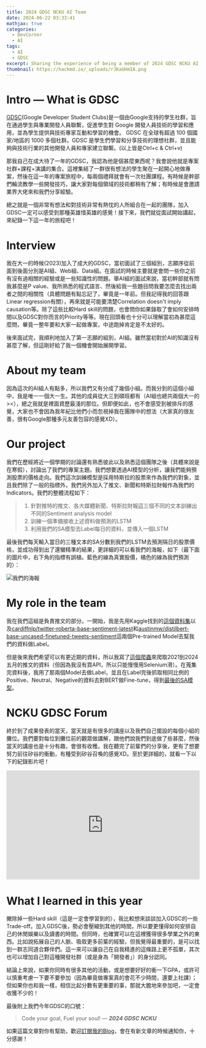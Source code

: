 ```yaml
---
title: 2024 GDSC NCKU AI Team
date: 2024-06-22 03:33:41
mathjax: true
categories:
  - DevCorner
  - AI
tags:
  - AI
  - GDSC
excerpt: Sharing the experience of being a member of 2024 GDSC NCKU AI Team. 
thumbnail: https://hackmd.io/_uploads/rJKaUHmIA.png
---
```


# Intro — What is GDSC
[GDSC](https://gdg.tw/about/gdsc/)(Google Developer Student Clubs)是一個由Google支持的學生社群，旨在通過學生與專業開發人員聯繫，促進學生對 Google 開發人員技術的學習和應用，並為學生提供與技術專家互動和學習的機會。 GDSC 在全球有超過 100 個國家/地區的 1000 多個社群。GDSC 是學生們學習和分享技術的理想社群，並且能夠與技術行業的其他開發人員和專家建立聯繫。(以上皆是Ctrl+c & Ctrl+v)

那我自己在成大待了一年的GDSC，我認為他是個甚麼東西呢？我會說他就是專案社群+課程+演講的集合。這裡集結了一群很有想法的學生聚在一起開心地做專案，然後在這一年的專案旅程中，每兩個禮拜就會有一次社團課程。有時候是幹部們輪流教學一些開發技巧，讓大家對每個領域的技術都稍有了解；有時候是會邀請業界大佬來和我們分享經驗。

總之就是一個非常有想法和對技術非常有熱忱的人所組合在一起的團隊，加入GDSC一定可以感受到那種英雄惜英雄的感覺！接下來，我們就從面試開始講起，來紀錄一下這一年的旅程吧！

# Interview
我在大一的時候(2023)加入了成大的GDSC，當初面試了三個組別，志願序從前面到後面分別是AI組、Web組、Data組。在面試的時候主要就是會問一些你之前有沒有過相關的經驗或是一些知識性的問題。舉AI組的面試來說，當初幹部就有問我甚麼是P value、我所熟悉的程式語言、然後給我一些題目問我要怎麼去找出兩者之間的相關性（具體問題有點忘記了，畢竟是一年前。但我記得我的回答跟Linear regression有關），再來就是可能要清楚Correlation doesn't imply causation等。除了這些比較Hard skill的問題，也會問你如果錄取了會如何安排時間以及GDSC對你而言的Priority等等。現在回頭看也十分可以理解當初為甚麼這麼問，畢竟一整年要和大家一起做專案，中途跑掉肯定是不太好的。

後來面試完，我順利地加入了第一志願的組別，AI組。雖然當初對於AI的知識沒有甚麼了解，但這剛好給了我一個機會開始展開學習。

# About my team
因為這次的AI組人有點多，所以我們又有分成了幾個小組。而我分到的這個小組中，我是唯一一個大一生。其他的成員從大三到碩班都有（AI組也總共兩個大一的><），總之我就是裡面資歷最淺的那位。但即便如此，也不會感受到被排斥的感覺，大家也不會因為我年紀比他們小而忽視掉我在團隊中的想法（大家真的很友善，很有Google那種多元友善包容的感覺XD）。

# Our project
我們在歷經將近一個學期的討論還有熟悉彼此以及熟悉這個團隊之後（具體來說是在寒假），討論出了我們的專案主題。我們想要透過AI模型的分析，讓我們能夠預測股票的價格走向。我們這次訓練模型是採用特斯拉的股票來作為我們的對象，並且我們除了一般的指標外，我們另外加入了推文、新聞和特斯拉財報作為我們的Indicators。我們的整體流程如下：
> 1. 針對推特的推文、各大媒體新聞、特斯拉財報這三個不同的文本訓練出不同的Sentiment analysis model
> 2. 訓練一個準備接收上述資料做預測的LSTM
> 3. 利用我們的SA模型去Label每日的資料，並傳入一個LSTM 

最後我們每天輸入當日的三種文本的SA分數到我們的LSTM去預測隔日的股票價格，並成功得到出了還蠻精準的結果，更詳細的可以看我們的海報，如下（最下面的圖片中，右下角的指標有誤植。藍色的線為真實股價，橘色的線為我們預測的）：

![我們的海報](https://hackmd.io/_uploads/rJKaUHmIA.png)

# My role in the team
我在我們這組是負責推文的部分。一開始，我是先用Kaggle找到的[這個資料集](https://www.kaggle.com/datasets/omermetinn/tweets-about-the-top-companies-from-2015-to-2020/data?select=Company_Tweet.csv)以及[cardiffnlp/twitter-roberta-base-sentiment-latest](https://huggingface.co/cardiffnlp/twitter-roberta-base-sentiment-latest)和[austinmw/distilbert-base-uncased-finetuned-tweets-sentiment](https://huggingface.co/austinmw/distilbert-base-uncased-finetuned-tweets-sentiment)這兩個Pre-trained Model去幫我們的資料做Label。

但是後來我們希望可以有更近期的資料，所以我寫了[這個爬蟲](https://github.com/CX330Blake/X-crawler)來爬取2021到2024五月的推文的資料（但因為我沒有買API，所以只能慢慢用Selenium滑）。在蒐集完資料後，我用了那兩個Model去做Label，並且在Label完後抓取相同比例的Positive、Neutral、Negative的資料去對BERT做Fine-tune，得到[最後的SA模型](https://huggingface.co/CX330Blake/tweet-sentiment-analysis-for-tesla)。

# NCKU GDSC Forum
終於到了成果發表的當天，當天就是有很多的講座以及我們自己擺設的每個小組的攤位。我們要對每位到攤位前的觀眾做講解，跟他們說我們到底做了些甚麼，然後當天的講座也是十分有趣，會很有收穫。我在聽完了前輩們的分享後，更有了想要努力前往矽谷的衝動，有種受到矽谷召喚的感覺XD。至於更詳細的，就看一下以下的紀錄影片吧！
<div style="position: relative; width: 100%; height: 0; padding-bottom: 56.25%;">
    <iframe style="position: absolute; top: 0; left: 0; width: 100%; height: 100%;" src="https://www.youtube.com/embed/MWK4geiYARs" frameborder="0" allowfullscreen></iframe>
</div>

# What I learned in this year
撇除掉一些Hard skill（這是一定會學習到的），我比較想來談談加入GDSC的一些Trade-off。加入GDSC後，勢必會壓縮到其他的時間，所以要更懂得如何安排自己的休閒娛樂以及讀書的時間。但同時，也確實可以在這裡獲得很多學業之外的東西。比如說拓展自己的人脈、吸取更多前輩的經驗，但我覺得最重要的，是可以找到一群志同道合夥伴們。這一來可以讓自己在自我精進的這條路上更不孤單，其次也可以增加自己對這種開發社群（或是身為「開發者」）的身分認同。

結論上來說，如果你同時有很多其他的活動，或是想要好好的衝一下GPA，或許可以慎重考慮一下要不要參加（因為畢竟做專案真的會花不少時間，還要上社課）；但如果你也和我一樣，相信比起分數有更重要的事，那就大膽地來參加吧，一定會收獲不少的！

最後附上我們今年GDSC的口號：

> Code your goal, Fuel your soul! — ***2024 GDSC NCKU***

如果這篇文章對你有幫助，歡迎[訂閱我的Blog](https://cx330.tw/subscribe/)，會在有新文章的時候通知你，十分感謝！